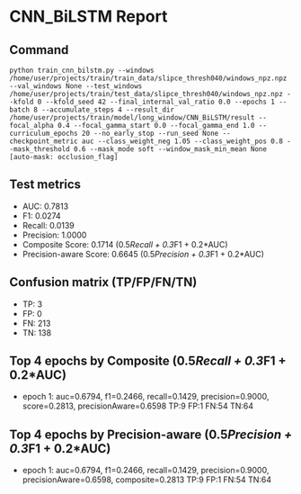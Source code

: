 # CNN_BiLSTM Report

## Command
```
python train_cnn_bilstm.py --windows /home/user/projects/train/train_data/slipce_thresh040/windows_npz.npz --val_windows None --test_windows /home/user/projects/train/test_data/slipce_thresh040/windows_npz.npz --kfold 0 --kfold_seed 42 --final_internal_val_ratio 0.0 --epochs 1 --batch 8 --accumulate_steps 4 --result_dir /home/user/projects/train/model/long_window/CNN_BiLSTM/result --focal_alpha 0.4 --focal_gamma_start 0.0 --focal_gamma_end 1.0 --curriculum_epochs 20 --no_early_stop --run_seed None --checkpoint_metric auc --class_weight_neg 1.05 --class_weight_pos 0.8 --mask_threshold 0.6 --mask_mode soft --window_mask_min_mean None  [auto-mask: occlusion_flag]
```

## Test metrics
- AUC: 0.7813
- F1: 0.0274
- Recall: 0.0139
- Precision: 1.0000
- Composite Score: 0.1714 (0.5*Recall + 0.3*F1 + 0.2*AUC)
- Precision-aware Score: 0.6645 (0.5*Precision + 0.3*F1 + 0.2*AUC)
## Confusion matrix (TP/FP/FN/TN)
- TP: 3
- FP: 0
- FN: 213
- TN: 138

## Top 4 epochs by Composite (0.5*Recall + 0.3*F1 + 0.2*AUC)
- epoch 1: auc=0.6794, f1=0.2466, recall=0.1429, precision=0.9000, score=0.2813, precisionAware=0.6598  TP:9 FP:1 FN:54 TN:64

## Top 4 epochs by Precision-aware (0.5*Precision + 0.3*F1 + 0.2*AUC)
- epoch 1: auc=0.6794, f1=0.2466, recall=0.1429, precision=0.9000, precisionAware=0.6598, composite=0.2813  TP:9 FP:1 FN:54 TN:64
